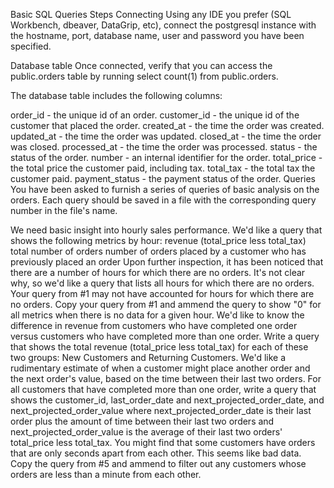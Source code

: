 Basic SQL Queries
Steps
Connecting
Using any IDE you prefer (SQL Workbench, dbeaver, DataGrip, etc), connect the postgresql instance with the hostname, port, database name, user and password you have been specified.

Database table
Once connected, verify that you can access the public.orders table by running select count(1) from public.orders.

The database table includes the following columns:

order_id - the unique id of an order.
customer_id - the unique id of the customer that placed the order.
created_at - the time the order was created.
updated_at - the time the order was updated.
closed_at - the time the order was closed.
processed_at - the time the order was processed.
status - the status of the order.
number - an internal identifier for the order.
total_price - the total price the customer paid, including tax.
total_tax - the total tax the customer paid.
payment_status - the payment status of the order.
Queries
You have been asked to furnish a series of queries of basic analysis on the orders. Each query should be saved in a file with the corresponding query number in the file's name.

We need basic insight into hourly sales performance. We'd like a query that shows the following metrics by hour:
revenue (total_price less total_tax)
total number of orders
number of orders placed by a customer who has previously placed an order
Upon further inspection, it has been noticed that there are a number of hours for which there are no orders. It's not clear why, so we'd like a query that lists all hours for which there are no orders.
Your query from #1 may not have accounted for hours for which there are no orders. Copy your query from #1 and ammend the query to show "0" for all metrics when there is no data for a given hour.
We'd like to know the difference in revenue from customers who have completed one order versus customers who have completed more than one order. Write a query that shows the total revenue (total_price less total_tax) for each of these two groups: New Customers and Returning Customers.
We'd like a rudimentary estimate of when a customer might place another order and the next order's value, based on the time between their last two orders. For all customers that have completed more than one order, write a query that shows the customer_id, last_order_date and next_projected_order_date, and next_projected_order_value where next_projected_order_date is their last order plus the amount of time between their last two orders and next_projected_order_value is the average of their last two orders' total_price less total_tax.
You might find that some customers have orders that are only seconds apart from each other. This seems like bad data. Copy the query from #5 and ammend to filter out any customers whose orders are less than a minute from each other.
